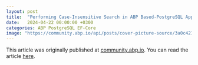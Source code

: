 ```yaml
---
layout: post
title:  "Performing Case-Insensitive Search in ABP Based-PostgreSQL Application: Using citext and Collation"
date:   2024-04-22 00:00:00 +0300
categories: ABP PostgreSQL EF-Core
image: "https://community.abp.io/api/posts/cover-picture-source/3a0c421b-9d43-6b73-3aa2-aaac1ca42cef"
---
```


This article was originally published at [community.abp.io](https://community.abp.io/). You can read the article [here](https://community.abp.io/posts/caseinsensitive-search-in-abp-basedpostgresql-application-c9kb05dc).
